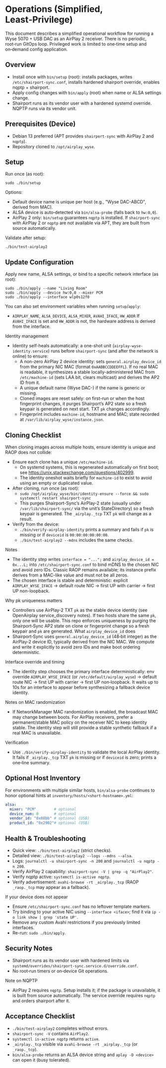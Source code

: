 # Operations (Simplified, Least‑Privilege)

This document describes a simplified operational workflow for running a Wyse 5070 + USB DAC as an AirPlay 2 receiver. There is no periodic, root‑run GitOps loop. Privileged work is limited to one‑time setup and on‑demand config application.

## Overview
- Install once with `bin/setup` (root): installs packages, writes `/etc/shairport-sync.conf`, installs hardened shairport override, enables nqptp + shairport.
- Apply config changes with `bin/apply` (root) when name or ALSA settings change.
- Shairport runs as its vendor user with a hardened systemd override. NQPTP runs via its vendor unit.

## Prerequisites (Device)
- Debian 13 preferred (APT provides `shairport-sync` with AirPlay 2 and `nqptp`).
- Repository cloned to `/opt/airplay_wyse`.

## Setup
Run once (as root):
```
sudo ./bin/setup
```
Options:
- Default device name is unique per host (e.g., "Wyse DAC-ABCD", derived from MAC).
- ALSA device is auto‑detected via `bin/alsa-probe` (falls back to `hw:0,0`).
 - AirPlay 2 only: `bin/setup` guarantees `nqptp` is installed. If `shairport-sync` with AirPlay 2 or `nqptp` are not available via APT, they are built from source automatically.

Validate after setup:
```
./bin/test-airplay2
```

## Update Configuration
Apply new name, ALSA settings, or bind to a specific network interface (as root):
```
sudo ./bin/apply --name "Living Room"
sudo ./bin/apply --device hw:0,0 --mixer PCM
sudo ./bin/apply --interface wlp0s12f0
```

You can also set environment variables when running `setup`/`apply`:
- `AIRPLAY_NAME`, `ALSA_DEVICE`, `ALSA_MIXER`, `AVAHI_IFACE`, `HW_ADDR`
If `AVAHI_IFACE` is set and `HW_ADDR` is not, the hardware address is derived from the interface.

Identity management
- Identity self-heals automatically: a one-shot unit (`airplay-wyse-identity.service`) runs before `shairport-sync` (and after the network is online) to ensure:
  - A non-zero AirPlay 2 device identity: sets `general.airplay_device_id` from the primary NIC MAC (format `0xAABBCCDDEEFFL`). If no real MAC is readable, it synthesizes a stable locally-administered MAC from `/etc/machine-id` (sets LAA bit, clears multicast) and derives the AP2 ID from it.
  - A unique default name (Wyse DAC-<MACSUFFIX>) if the name is generic or missing.
  - Cloned images are reset safely: on first-run or when the host fingerprint changes, it purges Shairport’s AP2 state so a fresh keypair is generated on next start. TXT `pk` changes accordingly.
  - Fingerprint includes `machine-id`, hostname and MAC; state recorded at `/var/lib/airplay_wyse/instance.json`.

## Cloning Checklist
When cloning images across multiple hosts, ensure identity is unique and RAOP does not collide:

- Ensure each clone has a unique `/etc/machine-id`.
  - On systemd systems, this is regenerated automatically on first boot; see https://unix.stackexchange.com/questions/402999.
  - The identity oneshot waits briefly for `machine-id` to exist to avoid using an empty or duplicated value.
- After cloning, run once (as root):
  - `sudo /opt/airplay_wyse/bin/identity-ensure --force && sudo systemctl restart shairport-sync`
  - This purges Shairport-Sync’s AirPlay-2 state (usually under `/var/lib/shairport-sync/` via the unit’s StateDirectory) so a fresh keypair is generated. The `_airplay._tcp` TXT `pk` will change as a result.
- Verify from the device:
  - `./bin/verify-airplay-identity` prints a summary and fails if `pk` is missing or if `deviceid` is `00:00:00:00:00:00`.
  - `./bin/test-airplay2 --mdns` includes the same checks.

Notes
- The identity step writes `interface = "...";` and `airplay_device_id = 0x...L;` into `/etc/shairport-sync.conf` to bind mDNS to the chosen NIC and avoid zero IDs. Classic RAOP remains available; its instance prefix derives from a MAC-like value and must not be all zeros.
- The chosen interface is stable and deterministic: explicit `AIRPLAY_WYSE_IFACE` → default route NIC → first UP with carrier → first UP non-loopback.

Why pk uniqueness matters
- Controllers use AirPlay‑2 TXT `pk` as the stable device identity (see OpenAirplay service_discovery notes). If two hosts share the same `pk`, only one will be usable. This repo enforces uniqueness by purging the Shairport‑Sync AP2 state on clone or fingerprint change so a fresh keypair and `pk` are generated.
What `airplay_device_id` does
- Shairport‑Sync uses `general.airplay_device_id` (48‑bit integer) as the AirPlay‑2 device ID, typically derived from the NIC MAC. We compute and write it explicitly to avoid zero IDs and make boot ordering deterministic.

Interface override and timing
- The identity step chooses the primary interface deterministically: env override `AIRPLAY_WYSE_IFACE` (or `/etc/default/airplay_wyse`) → default route NIC → first UP with carrier → first UP non‑loopback. It waits up to 10s for an interface to appear before synthesizing a fallback device identity.

Notes on MAC randomization
- If NetworkManager MAC randomization is enabled, the broadcast MAC may change between boots. For AirPlay receivers, prefer a permanent/stable MAC policy on the receiver NIC to keep identity stable. The identity step will still provide a stable synthetic fallback if a real MAC is unavailable.

Verification
- Use `./bin/verify-airplay-identity` to validate the local AirPlay identity. It fails if `_airplay._tcp` TXT `pk` is missing or if `deviceid` is zero; prints a one‑line summary.

## Optional Host Inventory
For environments with multiple similar hosts, `bin/alsa-probe` continues to honor optional hints at `inventory/hosts/<short-hostname>.yml`:
```yaml
alsa:
  mixer: "PCM"        # optional
  device_num: 0       # optional
  vendor_id: "0x08bb" # optional (USB)
  product_id: "0x2902"# optional (USB)
```

## Health & Troubleshooting
- Quick view: `./bin/test-airplay2` (strict checks).
- Detailed view: `./bin/test-airplay2 --logs --mdns --alsa`.
- Logs: `journalctl -u shairport-sync -n 200` and `journalctl -u nqptp -n 200`.
- Verify AirPlay 2 capability: `shairport-sync -V | grep -q "AirPlay2"`.
- Verify nqptp active: `systemctl is-active nqptp`.
- Verify advertisement: `avahi-browse -rt _airplay._tcp` (RAOP `_raop._tcp` may appear as a fallback).

If your device does not appear
- Ensure `/etc/shairport-sync.conf` has no leftover template markers.
- Try binding to your active NIC using `--interface <iface>`; find it via `ip -o link show | grep 'state UP'`.
- Remove any custom Avahi restrictions if you previously limited interfaces.
- Re-run: `sudo ./bin/apply`.

## Security Notes
- Shairport runs as its vendor user with hardened limits via `systemd/overrides/shairport-sync.service.d/override.conf`.
- No root‑run timers or on‑device Git operations.

Note on NQPTP
- AirPlay 2 requires `nqptp`. Setup installs it; if the package is unavailable, it is built from source automatically. The service override requires `nqptp` and orders shairport after it.

## Acceptance Checklist
- `./bin/test-airplay2` completes without errors.
- `shairport-sync -V` contains `AirPlay2`.
- `systemctl is-active nqptp` returns `active`.
- `_airplay._tcp` visible via `avahi-browse -rt _airplay._tcp` (or `_raop._tcp`).
- `bin/alsa-probe` returns an ALSA device string and `aplay -D <device>` can open it (busy tolerated).
